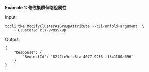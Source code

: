 **Example 1: 修改集群伸缩组属性**



Input: 

```
tccli tke ModifyClusterAsGroupAttribute --cli-unfold-argument  \
    --ClusterId cls-2wds9k9p
```

Output: 
```
{
    "Response": {
        "RequestId": "82f2fe9c-c5fa-4077-9236-f1341180a696"
    }
}
```

